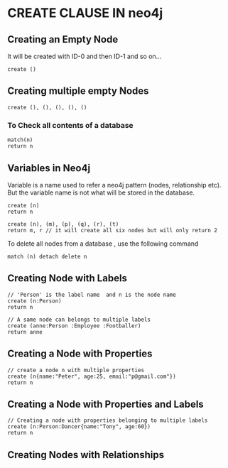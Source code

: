 # CREATE CLAUSE IN neo4j

## Creating an Empty Node
It will be created with ID-0 and then ID-1 and so on...
```
create ()
```
## Creating multiple empty Nodes
```
create (), (), (), (), ()
```
### To Check all contents of a database
```
match(n)
return n
```
## Variables in Neo4j
Variable is a name used to refer a neo4j pattern (nodes, relationship etc). But the variable name is not what will be stored in the database.

```
create (n)
return n

create (n), (m), (p), (q), (r), (t)
return m, r // it will create all six nodes but will only return 2
```
To delete all nodes from a database , use the following command
```
match (n) detach delete n
```
## Creating Node with Labels
```
// 'Person' is the label name  and n is the node name
create (n:Person) 
return n

// A same node can belongs to multiple labels
create (anne:Person :Employee :Footballer)
return anne
```
## Creating a Node with Properties
```
// create a node n with multiple properties
create (n{name:"Peter", age:25, email:"p@gmail.com"})
return n
```
## Creating a Node with Properties and Labels
```
// Creating a node with properties belonging to multiple labels
create (n:Person:Dancer{name:"Tony", age:60})
return n
```
## Creating Nodes with Relationships